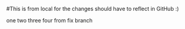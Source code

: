 #This is from local for the changes should have to reflect in GitHub 
:)

one
two
three
four from fix branch

